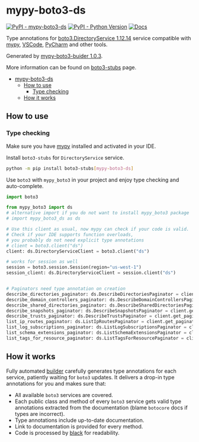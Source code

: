 # mypy-boto3-ds

[![PyPI - mypy-boto3-ds](https://img.shields.io/pypi/v/mypy-boto3-ds.svg?color=blue)](https://pypi.org/project/mypy-boto3-ds)
[![PyPI - Python Version](https://img.shields.io/pypi/pyversions/mypy-boto3-ds.svg?color=blue)](https://pypi.org/project/mypy-boto3-ds)
[![Docs](https://img.shields.io/readthedocs/mypy-boto3-builder.svg?color=blue)](https://mypy-boto3-builder.readthedocs.io/)

Type annotations for
[boto3.DirectoryService 1.12.14](https://boto3.amazonaws.com/v1/documentation/api/1.12.14/reference/services/ds.html#DirectoryService) service
compatible with [mypy](https://github.com/python/mypy), [VSCode](https://code.visualstudio.com/),
[PyCharm](https://www.jetbrains.com/pycharm/) and other tools.

Generated by [mypy-boto3-buider 1.0.3](https://github.com/vemel/mypy_boto3_builder).

More information can be found on [boto3-stubs](https://pypi.org/project/boto3-stubs/) page.

- [mypy-boto3-ds](#mypy-boto3-ds)
  - [How to use](#how-to-use)
    - [Type checking](#type-checking)
  - [How it works](#how-it-works)

## How to use

### Type checking

Make sure you have [mypy](https://github.com/python/mypy) installed and activated in your IDE.

Install `boto3-stubs` for `DirectoryService` service.

```bash
python -m pip install boto3-stubs[mypy-boto3-ds]
```

Use `boto3` with `mypy_boto3` in your project and enjoy type checking and auto-complete.

```python
import boto3

from mypy_boto3 import ds
# alternative import if you do not want to install mypy_boto3 package
# import mypy_boto3_ds as ds

# Use this client as usual, now mypy can check if your code is valid.
# Check if your IDE supports function overloads,
# you probably do not need explicit type annotations
# client = boto3.client("ds")
client: ds.DirectoryServiceClient = boto3.client("ds")

# works for session as well
session = boto3.session.Session(region="us-west-1")
session_client: ds.DirectoryServiceClient = session.client("ds")


# Paginators need type annotation on creation
describe_directories_paginator: ds.DescribeDirectoriesPaginator = client.get_paginator("describe_directories")
describe_domain_controllers_paginator: ds.DescribeDomainControllersPaginator = client.get_paginator("describe_domain_controllers")
describe_shared_directories_paginator: ds.DescribeSharedDirectoriesPaginator = client.get_paginator("describe_shared_directories")
describe_snapshots_paginator: ds.DescribeSnapshotsPaginator = client.get_paginator("describe_snapshots")
describe_trusts_paginator: ds.DescribeTrustsPaginator = client.get_paginator("describe_trusts")
list_ip_routes_paginator: ds.ListIpRoutesPaginator = client.get_paginator("list_ip_routes")
list_log_subscriptions_paginator: ds.ListLogSubscriptionsPaginator = client.get_paginator("list_log_subscriptions")
list_schema_extensions_paginator: ds.ListSchemaExtensionsPaginator = client.get_paginator("list_schema_extensions")
list_tags_for_resource_paginator: ds.ListTagsForResourcePaginator = client.get_paginator("list_tags_for_resource")
```

## How it works

Fully automated [builder](https://github.com/vemel/mypy_boto3_builder) carefully generates
type annotations for each service, patiently waiting for `boto3` updates. It delivers
a drop-in type annotations for you and makes sure that:

- All available `boto3` services are covered.
- Each public class and method of every `boto3` service gets valid type annotations
  extracted from the documentation (blame `botocore` docs if types are incorrect).
- Type annotations include up-to-date documentation.
- Link to documentation is provided for every method.
- Code is processed by [black](https://github.com/psf/black) for readability.